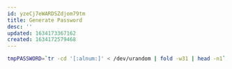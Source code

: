 ```yaml
---
id: yzeCj7eWARDSZdjom79tm
title: Generate Password
desc: ''
updated: 1634173367162
created: 1634172579468
---
```


``` bash
tmpPASSWORD=`tr -cd '[:alnum:]' < /dev/urandom | fold -w31 | head -n1`
```
